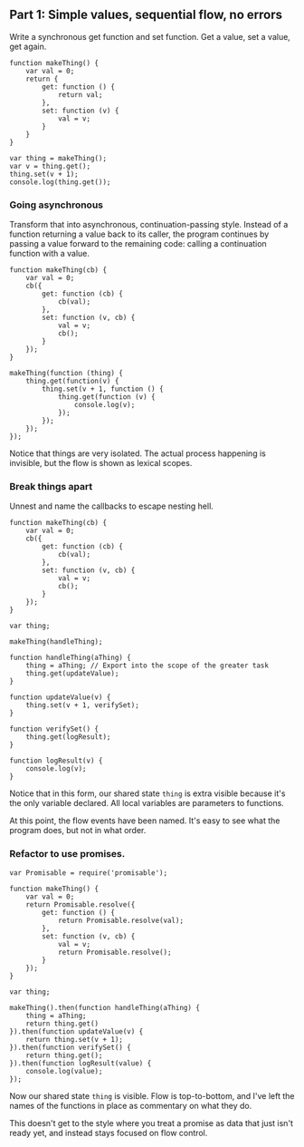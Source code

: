 ## Part 1: Simple values, sequential flow, no errors

Write a synchronous get function and set function. Get a value, set a value, get again.

```
function makeThing() {
	var val = 0;
	return {
		get: function () {
			return val;
		},
		set: function (v) {
			val = v;
		}
	}
}

var thing = makeThing();
var v = thing.get();
thing.set(v + 1);
console.log(thing.get());
```

### Going asynchronous

Transform that into asynchronous, continuation-passing style. Instead of a function returning a value back to its caller, the program continues by passing a value forward to the remaining code: calling a continuation function with a value.

```
function makeThing(cb) {
	var val = 0;
	cb({
		get: function (cb) {
			cb(val);
		},
		set: function (v, cb) {
			val = v;
			cb();
		}
	});
}

makeThing(function (thing) {
	thing.get(function(v) {
		thing.set(v + 1, function () {
			thing.get(function (v) {
				console.log(v);
			});
		});
	});
});
```
Notice that things are very isolated. The actual process happening is invisible, but the flow is shown as lexical scopes.

### Break things apart

Unnest and name the callbacks to escape nesting hell.

```
function makeThing(cb) {
	var val = 0;
	cb({
		get: function (cb) {
			cb(val);
		},
		set: function (v, cb) {
			val = v;
			cb();
		}
	});
}

var thing;

makeThing(handleThing);

function handleThing(aThing) {
	thing = aThing; // Export into the scope of the greater task
	thing.get(updateValue);
}

function updateValue(v) {
	thing.set(v + 1, verifySet);
}
	
function verifySet() {
	thing.get(logResult);
}

function logResult(v) {
	console.log(v);
}
```

Notice that in this form, our shared state `thing` is extra visible because it's the only variable declared. All local variables are parameters to functions.

At this point, the flow events have been named. It's easy to see what the program does, but not in what order.

### Refactor to use promises.

```
var Promisable = require('promisable');

function makeThing() {
	var val = 0;
	return Promisable.resolve({
		get: function () {
			return Promisable.resolve(val);
		},
		set: function (v, cb) {
			val = v;
			return Promisable.resolve();
		}
	});
}

var thing;

makeThing().then(function handleThing(aThing) {
	thing = aThing;
	return thing.get()
}).then(function updateValue(v) {
	return thing.set(v + 1);
}).then(function verifySet() {
	return thing.get();
}).then(function logResult(value) {
	console.log(value);
});
```

Now our shared state `thing` is visible. Flow is top-to-bottom, and I've left the names of the functions in place  as commentary on what they do.

This doesn't get to the style where you treat a promise as data that just isn't ready yet, and instead stays focused on flow control.
